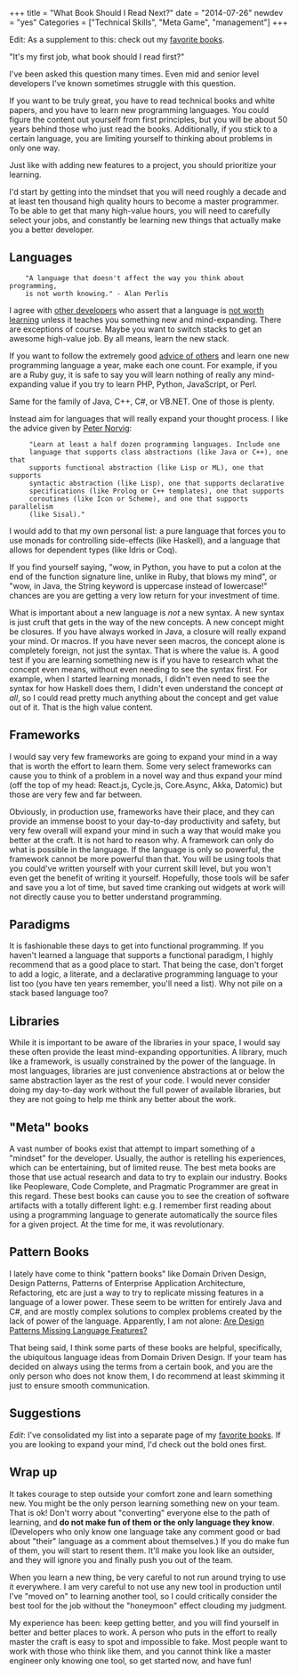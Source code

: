 +++
title = "What Book Should I Read Next?"
date = "2014-07-26"
newdev = "yes"
Categories = ["Technical Skills", "Meta Game", "management"]
+++

Edit: As a supplement to this: check out my <a class="homelink"
href="/page/books">favorite books</a>.

"It's my first job, what book should I read first?"

I've been asked this question many times. Even mid and senior level developers
I've known sometimes struggle with this question.

If you want to be truly great, you have to read technical books and white
papers, and you have to learn new programming languages. You could figure the
content out yourself from first principles, but you will be about 50 years
behind those who just read the books. Additionally, if you stick to a certain
language, you are limiting yourself to thinking about problems in only one way.

Just like with adding new features to a project, you should prioritize
your learning.

I'd start by getting into the mindset that you will need roughly a
decade and at least ten thousand high quality hours to become a master
programmer. To be able to get that many high-value hours, you will
need to carefully select your jobs, and constantly be learning new
things that actually make you a better developer.

## Languages ##

        "A language that doesn't affect the way you think about programming,
        is not worth knowing." - Alan Perlis

I agree with <a
href="http://michaelochurch.wordpress.com/2012/07/27/six-languages-to-master/">other developers</a> who assert that a language is <a
href="http://en.wikiquote.org/wiki/Alan_Perlis">not worth learning</a>
unless it teaches you something new and mind-expanding. There are exceptions of course. Maybe you want to switch stacks to get an awesome high-value job. By all means, learn the new stack.

If you want to follow the extremely good <a
href="http://pragprog.com/the-pragmatic-programmer">advice of others</a> and learn one new programming language a year, make each
one count. For example, if you are a Ruby guy, it is safe to say you
will learn nothing of really any mind-expanding value if you try to
learn PHP, Python, JavaScript, or Perl.

Same for the family of Java, C++, C#, or VB.NET. One of those is plenty.

Instead aim for languages that will really expand your thought process. I like
the advice given by <a href="http://norvig.com/21-days.html">Peter Norvig</a>:

         "Learn at least a half dozen programming languages. Include one
         language that supports class abstractions (like Java or C++), one that
         supports functional abstraction (like Lisp or ML), one that supports
         syntactic abstraction (like Lisp), one that supports declarative
         specifications (like Prolog or C++ templates), one that supports
         coroutines (like Icon or Scheme), and one that supports parallelism
         (like Sisal)."

I would add to that my own personal list: a pure language that forces you to use
monads for controlling side-effects (like Haskell), and a language that allows
for dependent types (like Idris or Coq).

If you find yourself saying, "wow, in Python, you have to put a colon at the end
of the function signature line, unlike in Ruby, that blows my mind", or "wow, in
Java, the String keyword is uppercase instead of lowercase!" chances are you are
getting a very low return for your investment of time.

What is important about a new language is _not_ a new syntax. A new
syntax is just cruft that gets in the way of the new concepts. A new
concept might be closures. If you have always worked in Java, a
closure will really expand your mind. Or macros. If you have never
seen macros, the concept alone is completely foreign, not just the
syntax. That is where the value is. A good test if you are learning
something new is if you have to research what the concept even means,
without even needing to see the syntax first. For example, when I
started learning monads, I didn't even need to see the syntax for how
Haskell does them, I didn't even understand the concept _at all_, so I
could read pretty much anything about the concept and get value out of
it. That is the high value content.

## Frameworks ##

I would say very few frameworks are going to expand your mind in a way
that is worth the effort to learn them. Some very select frameworks
can cause you to think of a problem in a novel way and thus expand
your mind (off the top of my head: React.js, Cycle.js, Core.Async, Akka,
Datomic) but those are very few and far between.

Obviously, in production use, frameworks have their place, and they
can provide an immense boost to your day-to-day productivity and
safety, but very few overall will expand your mind in such a way that
would make you better at the craft. It is not hard to reason why. A
framework can only do what is possible in the language. If the
language is only so powerful, the framework cannot be more powerful
than that. You will be using tools that you could've written yourself
with your current skill level, but you won't even get the benefit of
writing it yourself. Hopefully, those tools will be safer and save you
a lot of time, but saved time cranking out widgets at work will not
directly cause you to better understand programming.

## Paradigms ##

It is fashionable these days to get into functional programming. If
you haven't learned a language that supports a functional paradigm, I
highly recommend that as a good place to start. That being the case,
don't forget to add a logic, a literate, and a declarative programming
language to your list too (you have ten years remember, you'll need a
list). Why not pile on a stack based language too?

## Libraries ##

While it is important to be aware of the libraries in your space, I
would say these often provide the least mind-expanding
opportunities. A library, much like a framework, is usually
constrained by the power of the language. In most languages, libraries
are just convenience abstractions at or below the same abstraction
layer as the rest of your code. I would never consider doing my
day-to-day work without the full power of available libraries, but
they are not going to help me think any better about the work.

## "Meta" books ##

A vast number of books exist that attempt to impart something of a
"mindset" for the developer. Usually, the author is retelling his
experiences, which can be entertaining, but of limited reuse. The best
meta books are those that use actual research and data to try to
explain our industry. Books like Peopleware, Code Complete, and
Pragmatic Programmer are great in this regard. These best books can
cause you to see the creation of software artifacts with a totally
different light: e.g. I remember first reading about using a
programming language to generate automatically the source files for a
given project. At the time for me, it was revolutionary.

## Pattern Books ##

I lately have come to think "pattern books" like Domain Driven Design, Design
Patterns, Patterns of Enterprise Application Architecture, Refactoring, etc are
just a way to try to replicate missing features in a language of a lower power.
These seem to be written for entirely Java and C#, and are mostly complex
solutions to complex problems created by the lack of power of the language.
Apparently, I am not alone: <a
href="http://www.c2.com/cgi/wiki?AreDesignPatternsMissingLanguageFeatures">Are
Design Patterns Missing Language Features?</a>

That being said, I think some parts of these books are helpful,
specifically, the ubiquitous language ideas from Domain Driven
Design. If your team has decided on always using the terms from a
certain book, and you are the only person who does not know them, I do
recommend at least skimming it just to ensure smooth communication.

## Suggestions ##

*Edit*: I've consolidated my list into a separate page of my
[favorite books](/page/books/). If you are looking to expand your mind, I'd
check out the bold ones first.

## Wrap up ##

It takes courage to step outside your comfort zone and learn something
new. You might be the only person learning something new on your
team. That is ok! Don't worry about "converting" everyone else to the
path of learning, and **do not make fun of them or the only language
they know**. (Developers who only know one language take any comment
good or bad about "their" language as a comment about themselves.) If
you do make fun of them, you will start to resent them. It'll make you
look like an outsider, and they will ignore you and finally push you
out of the team.

When you learn a new thing, be very careful to not run around trying
to use it everywhere. I am very careful to not use any new tool in
production until I've "moved on" to learning another tool, so I could
critically consider the best tool for the job without the "honeymoon"
effect clouding my judgment.

My experience has been: keep getting better, and you will find yourself in
better and better places to work. A person who puts in the effort to really
master the craft is easy to spot and impossible to fake. Most people want to
work with those who think like them, and you cannot think like a master engineer
only knowing one tool, so get started now, and have fun!
